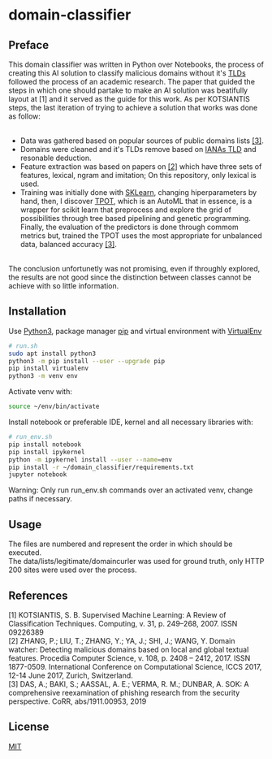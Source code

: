 # domain-classifier

## Preface

This domain classifier was written in Python over Notebooks, the process of creating this AI solution to classify malicious domains without it's [TLDs](https://en.wikipedia.org/wiki/Top-level_domain) followed the process of an academic research. The paper that guided the steps in which one should partake to make an AI solution was beatifully layout at [1] and it served as the guide for this work. As per KOTSIANTIS steps, the last iteration of trying to achieve a solution that works was done as follow:
<br>
<br>
- Data was gathered based on popular sources of public domains lists [[3]](#3).<br>
- Domains were cleaned and it's TLDs remove based on [IANAs TLD](https://www.iana.org/domains/root/db) and resonable deduction.<br>
- Feature extraction was based on papers on [[2]](#2) which have three sets of features, lexical, ngram and imitation; On this repository, only lexical is used.<br>
- Training was initially done with [SKLearn](https://scikit-learn.org/), changing hiperparameters by hand, then, I discover [TPOT](https://epistasislab.github.io/tpot/), which is an AutoML that in essence, is a wrapper for scikit learn that preprocess and explore the grid of possibilities through tree based pipelining and genetic programming.<br>
Finally, the evaluation of the predictors is done through commom metrics but, trained the TPOT uses the most appropriate for unbalanced data, balanced accuracy [[3]](#3).<br>
<br>
The conclusion unfortunetly was not promising, even if throughly explored, the results are not good since the distinction between classes cannot be achieve with so little information.<br>


## Installation

Use [Python3](https://www.python.org/), package manager [pip](https://pip.pypa.io/en/stable/) and virtual environment with [VirtualEnv](https://virtualenv.pypa.io/en/latest/)

```bash
# run.sh
sudo apt install python3
python3 -m pip install --user --upgrade pip
pip install virtualenv
python3 -m venv env
```

Activate venv with:
```bash
source ~/env/bin/activate
```

Install notebook or preferable IDE, kernel and all necessary libraries with:
```bash
# run_env.sh
pip install notebook
pip install ipykernel
python -m ipykernel install --user --name=env
pip install -r ~/domain_classifier/requirements.txt
jupyter notebook
```
Warning: Only run run_env.sh commands over an activated venv, change paths if necessary.

## Usage

The files are numbered and represent the order in which should be executed. <br>
The data/lists/legitimate/domaincurler was used for ground truth, only HTTP 200 sites were used over the process. <br>

## References
<a name="1"></a>[1] KOTSIANTIS, S. B. Supervised Machine Learning: A Review of Classification Techniques. Computing, v. 31, p. 249–268, 2007. ISSN 09226389<br>
<a name="2"></a>[2] ZHANG, P.; LIU, T.; ZHANG, Y.; YA, J.; SHI, J.; WANG, Y. Domain watcher: Detecting malicious domains based on local and global textual features. Procedia Computer Science, v. 108, p. 2408 – 2412, 2017. ISSN 1877-0509. International Conference on Computational Science, ICCS 2017, 12-14 June 2017, Zurich, Switzerland.<br>
<a name="3"></a>[3] DAS, A.; BAKI, S.; AASSAL, A. E.; VERMA, R. M.; DUNBAR, A. SOK: A comprehensive reexamination of phishing research from the security perspective. CoRR, abs/1911.00953, 2019 <br>

## License
[MIT](https://choosealicense.com/licenses/mit/)

